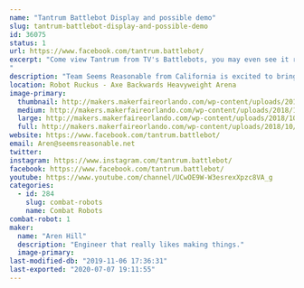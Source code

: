 ```yaml
---
name: "Tantrum Battlebot Display and possible demo"
slug: tantrum-battlebot-display-and-possible-demo
id: 36075
status: 1
url: https://www.facebook.com/tantrum.battlebot/
excerpt: "Come view Tantrum from TV's Battlebots, you may even see it running at 100%, a thing never before seen!
"
description: "Team Seems Reasonable from California is excited to bring our Battlebot to show off and hopefully inspire some people to start building more cool things."
location: Robot Ruckus - Axe Backwards Heavyweight Arena
image-primary:
  thumbnail: http://makers.makerfaireorlando.com/wp-content/uploads/2018/10/Tantrum-Bot-S2018-1140x832-150x150.jpg
  medium: http://makers.makerfaireorlando.com/wp-content/uploads/2018/10/Tantrum-Bot-S2018-1140x832-300x219.jpg
  large: http://makers.makerfaireorlando.com/wp-content/uploads/2018/10/Tantrum-Bot-S2018-1140x832-1024x747.jpg
  full: http://makers.makerfaireorlando.com/wp-content/uploads/2018/10/Tantrum-Bot-S2018-1140x832.jpg
website: https://www.facebook.com/tantrum.battlebot/
email: Aren@seemsreasonable.net
twitter: 
instagram: https://www.instagram.com/tantrum.battlebot/
facebook: https://www.facebook.com/tantrum.battlebot/
youtube: https://www.youtube.com/channel/UCwOE9W-W3esrexXpzc8VA_g
categories:
  - id: 284
    slug: combat-robots
    name: Combat Robots
combat-robot: 1
maker:
  name: "Aren Hill"
  description: "Engineer that really likes making things."
  image-primary: 
last-modified-db: "2019-11-06 17:36:31"
last-exported: "2020-07-07 19:11:55"
---
```

